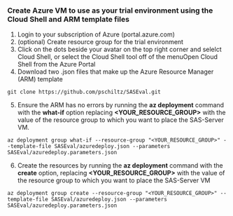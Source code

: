 ### Create Azure VM to use as your trial environment using the Cloud Shell and ARM template files
1. Login to your subscription of Azure (portal.azure.com)  
2. (optional) Create resource group for the trial environment  
3. Click on the dots beside your avatar on the top right corner and selelct Cloud Shell, or select the Cloud Shell tool off of the menuOpen Cloud Shell from the Azure Portal  
4. Download two .json files that make up the Azure Resource Manager (ARM) template  
```
git clone https://github.com/pschiltz/SASEval.git
```
5. Ensure the ARM has no errors by running the **az deployment** command with the **what-if** option replacing **<YOUR_RESOURCE_GROUP>** with the value of the resource group to which you want to place the SAS-Server VM.
```
az deployment group what-if --resource-group "<YOUR_RESOURCE_GROUP>" --template-file SASEval/azuredeploy.json --parameters SASEval/azuredeploy.parameters.json
```
6. Create the resources by running the **az deployment** command with the **create** option, replacing **<YOUR_RESOURCE_GROUP>** with the value of the resource group to which you want to place the SAS-Server VM  
```
az deployment group create --resource-group "<YOUR_RESOURCE_GROUP>" --template-file SASEval/azuredeploy.json --parameters SASEval/azuredeploy.parameters.json
```
